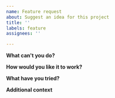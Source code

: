 ```yaml
---
name: Feature request
about: Suggest an idea for this project
title: ''
labels: feature
assignees: ''

---
```


**What can't you do?**


**How would you like it to work?**


**What have you tried?**


**Additional context**
